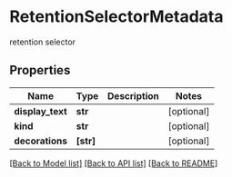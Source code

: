 # RetentionSelectorMetadata

retention selector

## Properties
Name | Type | Description | Notes
------------ | ------------- | ------------- | -------------
**display_text** | **str** |  | [optional] 
**kind** | **str** |  | [optional] 
**decorations** | **[str]** |  | [optional] 

[[Back to Model list]](../README.md#documentation-for-models) [[Back to API list]](../README.md#documentation-for-api-endpoints) [[Back to README]](../README.md)


